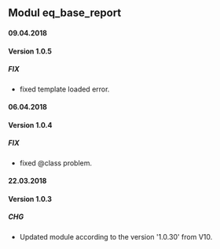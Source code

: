 ## Modul eq_base_report

#### 09.04.2018
#### Version 1.0.5
##### FIX
- fixed template loaded error.

#### 06.04.2018
#### Version 1.0.4
##### FIX
- fixed @class problem.


#### 22.03.2018
#### Version 1.0.3
##### CHG
- Updated module according to the version '1.0.30' from V10.
